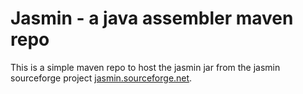 # Jasmin - a java assembler maven repo #

This is a simple maven repo to host the jasmin jar from the jasmin sourceforge project 
[jasmin.sourceforge.net](http://jasmin.sourceforge.net).

